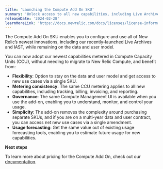 ```yaml
---
title: 'Launching the Compute Add On SKU'
summary: 'Unlock access to all new capabilities, including Live Archives and IAST, with a single SKU'
releaseDate: '2024-02-28'
learnMoreLink: 'https://docs.newrelic.com/docs/licenses/license-information/usage-plans/new-relic-usage-plan/#list-price'
---
```


The Compute Add On SKU enables you to configure and use all of New Relic’s newest innovations, including our recently-launched Live Archives and IAST, while remaining on the data and user model.

You can now adopt our newest capabilities metered in Compute Capacity Units (CCU), without needing to migrate to New Relic Compute, and benefit from:

* **Flexibility**: Option to stay on the data and user model and get access to new use cases via a single SKU.
* **Metering consistency**: The same CCU metering applies to all new capabilities, including tracking, billing, invoicing, and reporting.
* **Governance**: The same Compute Management UI is available when you use the add-on, enabling you to understand, monitor, and control your usage.
* **Simplicity**: The add-on removes the complexity around purchasing separate SKUs, and if you are on a multi-year data and user contract, you can access net new use cases via a single amendment.
* **Usage forecasting**: Get the same value out of existing usage forecasting tools, enabling you to estimate future usage for new capabilities.

**Next steps**

To learn more about pricing for the Compute Add On, check out our [documentation](https://docs.newrelic.com/docs/licenses/license-information/usage-plans/new-relic-usage-plan/#list-price).